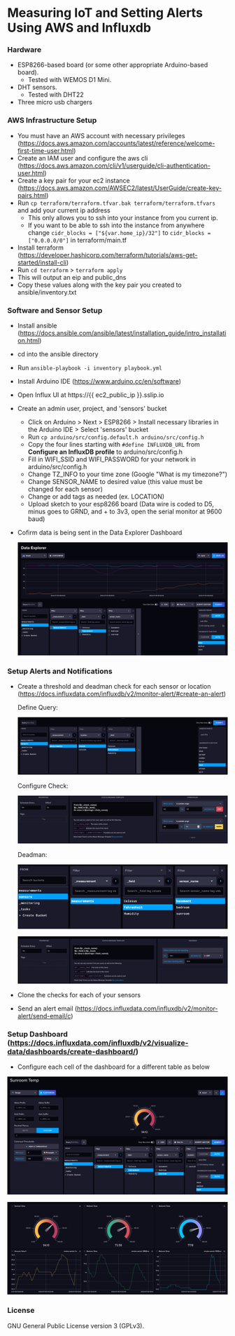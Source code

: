 # Measuring IoT and Setting Alerts Using AWS and Influxdb

### Hardware

- ESP8266-based board (or some other appropriate Arduino-based board).
  - Tested with WEMOS D1 Mini.
- DHT sensors.
  - Tested with DHT22
- Three micro usb chargers

### AWS Infrastructure Setup

- You must have an AWS account with necessary privileges (https://docs.aws.amazon.com/accounts/latest/reference/welcome-first-time-user.html)
- Create an IAM user and configure the aws cli (https://docs.aws.amazon.com/cli/v1/userguide/cli-authentication-user.html)
- Create a key pair for your ec2 instance (https://docs.aws.amazon.com/AWSEC2/latest/UserGuide/create-key-pairs.html)
- Run `cp terraform/terraform.tfvar.bak terraform/terraform.tfvars` and add your current ip address
  - This only allows you to ssh into your instance from you current ip. 
  - If you want to be able to ssh into the instance from anywhere change `cidr_blocks = ["${var.home_ip}/32"]` to `cidr_blocks = ["0.0.0.0/0"]` in terraform/main.tf
- Install terraform (https://developer.hashicorp.com/terraform/tutorials/aws-get-started/install-cli)
- Run `cd terraform` > `terraform apply`
- This will output an eip and public_dns
- Copy these values along with the key pair you created to ansible/inventory.txt

### Software and Sensor Setup

- Install ansible (https://docs.ansible.com/ansible/latest/installation_guide/intro_installation.html)
- cd into the ansible directory
- Run `ansible-playbook -i inventory playbook.yml`
- Install Arduino IDE (https://www.arduino.cc/en/software)
- Open Influx UI at https://{{ ec2_public_ip }}.sslip.io
- Create an admin user, project, and 'sensors' bucket 
  - Click on Arduino > Next > ESP8266 > Install necessary libraries in the Arduino IDE > Select 'sensors' bucket 
  - Run `cp arduino/src/config.default.h arduino/src/config.h`
  - Copy the four lines starting with `#define INFLUXDB_URL` from **Configure an InfluxDB profile** to arduino/src/config.h
  - Fill in WIFI_SSID and WIFI_PASSWORD for your network in arduino/src/config.h
  - Change TZ_INFO to your time zone (Google "What is my timezone?")
  - Change SENSOR_NAME to desired value (this value must be changed for each sensor)
  - Change or add tags as needed (ex. LOCATION)
  - Upload sketch to your esp8266 board (Data wire is coded to D5, minus goes to GRND, and + to 3v3, open the serial monitor at 9600 baud)
- Cofirm data is being sent in the Data Explorer Dashboard

  ![img.png](images/img.png)

###  Setup Alerts and Notifications

- Create a threshold and deadman check for each sensor or location (https://docs.influxdata.com/influxdb/v2/monitor-alert/#create-an-alert)
  
  Define Query: 

  ![img.png](images/img_1.png)

  Configure Check:

  ![img.png](images/img_2.png)

  Deadman:

  ![img.png](images/img_3.png)

  ![img.png](images/img_6.png)

- Clone the checks for each of your sensors
- Send an alert email (https://docs.influxdata.com/influxdb/v2/monitor-alert/send-email/c)

###  Setup Dashboard (https://docs.influxdata.com/influxdb/v2/visualize-data/dashboards/create-dashboard/)

- Configure each cell of the dashboard for a different table as below

![img.png](images/img_4.png)

![img.png](images/img_5.png)

  
### License

GNU General Public License version 3 (GPLv3).